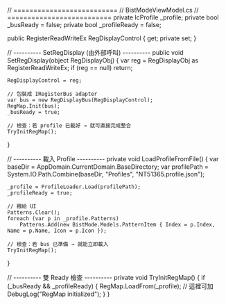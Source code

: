 // ==========================
//  BistModeViewModel.cs
// ==========================
private IcProfile _profile;
private bool _busReady = false;
private bool _profileReady = false;

public RegisterReadWriteEx RegDisplayControl { get; private set; }

// ---------- SetRegDisplay (由外部呼叫) ----------
public void SetRegDisplay(object RegDisplayObj)
{
    var reg = RegDisplayObj as RegisterReadWriteEx;
    if (reg == null) return;

    RegDisplayControl = reg;

    // 包裝成 IRegisterBus adapter
    var bus = new RegDisplayBus(RegDisplayControl);
    RegMap.Init(bus);
    _busReady = true;

    // 檢查：若 profile 已載好 → 就可直接完成整合
    TryInitRegMap();
}

// ---------- 載入 Profile ----------
private void LoadProfileFromFile()
{
    var baseDir = AppDomain.CurrentDomain.BaseDirectory;
    var profilePath = System.IO.Path.Combine(baseDir, "Profiles", "NT51365.profile.json");

    _profile = ProfileLoader.Load(profilePath);
    _profileReady = true;

    // 餵給 UI
    Patterns.Clear();
    foreach (var p in _profile.Patterns)
        Patterns.Add(new BistMode.Models.PatternItem { Index = p.Index, Name = p.Name, Icon = p.Icon });

    // 檢查：若 bus 已準備 → 就能立即載入
    TryInitRegMap();
}

// ---------- 雙 Ready 檢查 ----------
private void TryInitRegMap()
{
    if (_busReady && _profileReady)
    {
        RegMap.LoadFrom(_profile);
        // 這裡可加 DebugLog("RegMap initialized");
    }
}
